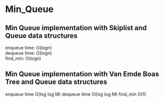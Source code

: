 # Min_Queue
## Min Queue implementation with Skiplist and Queue data structures

enqueue time: O(logn) \
dequeue time: O(logn) \
find_min: O(logn)

## Min Queue implementation with Van Emde Boas Tree and Queue data structures

enqueue time O(log log M)
dequeue time O(log log M)
find_min O(1)
